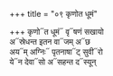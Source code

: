 +++
title = "०९ कृणोत धूमं"

+++
कृणो᳓त धूमं᳓ वृ᳓षणं सखायो  
अ᳓स्रेधन्त इतन वा᳓जम् अ᳓छ  
अय᳓म् अग्निः᳓ पृतनाषा᳓ट् सुवी᳓रो  
ये᳓न देवा᳓सो अ᳓सहन्त द᳓स्यून्
